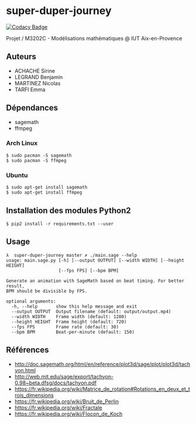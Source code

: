 # super-duper-journey

[![Codacy Badge](https://api.codacy.com/project/badge/Grade/5b78a1524ac64e8eb275ff96d4caf404)](https://www.codacy.com?utm_source=github.com&amp;utm_medium=referral&amp;utm_content=Xartrick/super-duper-journey&amp;utm_campaign=Badge_Grade)

Projet / M3202C - Modélisations mathématiques @ IUT Aix-en-Provence

## Auteurs

* ACHACHE Sirine
* LEGRAND Benjamin
* MARTINEZ Nicolas
* TARFI Emma

## Dépendances

* sagemath
* ffmpeg

### Arch Linux

```
$ sudo pacman -S sagemath
$ sudo pacman -S ffmpeg
```

### Ubuntu

```
$ sudo apt-get install sagemath
$ sudo apt-get install ffmpeg
```

## Installation des modules Python2

```
$ pip2 install -r requirements.txt --user
```

## Usage

```
λ  super-duper-journey master ✗ ./main.sage --help
usage: main.sage.py [-h] [--output OUTPUT] [--width WIDTH] [--height HEIGHT]
                    [--fps FPS] [--bpm BPM]

Generate an animation with SageMath based on beat timing. For better result,
BPM should be divisible by FPS.

optional arguments:
  -h, --help       show this help message and exit
  --output OUTPUT  Output filename (default: output/output.mp4)
  --width WIDTH    Frame width (default: 1280)
  --height HEIGHT  Frame height (default: 720)
  --fps FPS        Frame rate (default: 30)
  --bpm BPM        Beat-per-minute (default: 150)
```

## Références

* http://doc.sagemath.org/html/en/reference/plot3d/sage/plot/plot3d/tachyon.html
* http://web.mit.edu/sage/export/tachyon-0.98~beta.dfsg/docs/tachyon.pdf
* https://fr.wikipedia.org/wiki/Matrice_de_rotation#Rotations_en_deux_et_trois_dimensions
* https://fr.wikipedia.org/wiki/Bruit_de_Perlin
* https://fr.wikipedia.org/wiki/Fractale
* https://fr.wikipedia.org/wiki/Flocon_de_Koch
